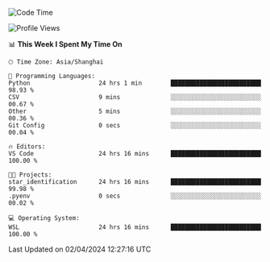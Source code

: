 <!--START_SECTION:waka-->
![Code Time](http://img.shields.io/badge/Code%20Time-1%2C595%20hrs%2037%20mins-blue)

![Profile Views](http://img.shields.io/badge/Profile%20Views-0-blue)

📊 **This Week I Spent My Time On** 

```text
🕑︎ Time Zone: Asia/Shanghai

💬 Programming Languages: 
Python                   24 hrs 1 min        █████████████████████████   98.93 % 
CSV                      9 mins              ░░░░░░░░░░░░░░░░░░░░░░░░░   00.67 % 
Other                    5 mins              ░░░░░░░░░░░░░░░░░░░░░░░░░   00.36 % 
Git Config               0 secs              ░░░░░░░░░░░░░░░░░░░░░░░░░   00.04 % 

🔥 Editors: 
VS Code                  24 hrs 16 mins      █████████████████████████   100.00 % 

🐱‍💻 Projects: 
star_identification      24 hrs 16 mins      █████████████████████████   99.98 % 
.pyenv                   0 secs              ░░░░░░░░░░░░░░░░░░░░░░░░░   00.02 % 

💻 Operating System: 
WSL                      24 hrs 16 mins      █████████████████████████   100.00 % 
```


 Last Updated on 02/04/2024 12:27:16 UTC
<!--END_SECTION:waka-->